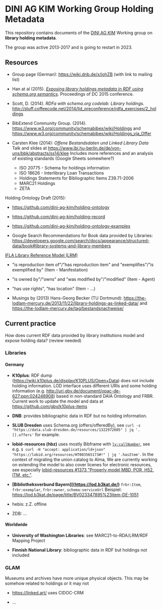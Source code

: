 # DINI AG KIM Working Group Holding Metadata

This repository contains documents of the [DINI AG KIM](https://wiki.dnb.de/display/DINIAGKIM) Working group on **library holding metadata**.

The group was active 2013-2017 and is going to restart in 2023.

## Resources

- Group page (German): https://wiki.dnb.de/x/johZB (with link to mailing list)

- Han at al (2015). *[Exposing library holdings metadata in RDF using schema.org semantics](https://dcpapers.dublincore.org/pubs/article/view/3772)*. Proceedings of DC 2015 conference.

- Scott, D. (2014). *RDFa with schema.org codelab: Library holdings.*
  http://stuff.coffeecode.net/2014/lld_preconference/rdfa_exercises/2_holdings

- BibExtend Community Group. (2014). https://www.w3.org/community/schemabibex/wiki/Holdings and https://www.w3.org/community/schemabibex/wiki/Holdings_via_Offer

- Carsten Klee (2014): *Offene Bestandsdaten und Linked Library Data*
  Talk and slides at https://www.ibi.hu-berlin.de/de/von-uns/bbk/abstracts/ss14/klee
  Includes more references and an analysis of existing standards (Google Sheets somewhere?)
  
   - ISO 20775 - Schema for holdings information
   - ISO 18626 - Interlibrary Loan Transactions
   - Holdings Statements for Bibliographic Items Z39.71-2006
   - MARC21 Holdings
   - ZETA

Holding Ontology Draft (2015):

- https://github.com/dini-ag-kim/holding-ontology
- https://github.com/dini-ag-kim/holding-record
- https://github.com/dini-ag-kim/holding-ontology-examples

- Google Search Recommendations for Book data provided by Libraries:
  https://developers.google.com/search/docs/appearance/structured-data/book#library-systems-and-library-members

[IFLA Library Reference Model (LRM)](https://www.iflastandards.info/lrm)
- "is reproduction item of"/"has reproduction item" and "exemplifies"/"is exemplified by" (Item - Manifestation)
- "is owned by"/"owns" and "was modified by"/"modified" (Item - Agent)
- "has use rights", "has location" (Item - ...)

- Musings by (2013) Hans-Georg Becker (TU Dortmund): https://the-lodlam-mercury.de/2013/11/22/library-holdings-as-linked-data/ and https://the-lodlam-mercury.de/tag/bestandsnachweise/

## Current practice

How does current RDF data provided by library institutions model and expose holding data? (review needed)

### Libraries

#### Germany

- **K10plus**: RDF dump (https://wiki.k10plus.de/display/K10PLUS/Open+Data) does not include holding information. LOD interface uses different URIs and some holding information (e.g. http://uri.gbv.de/document/opac-de-627:ppn:024248908) based in non-standard DAIA Ontology and FRBR. Current work to update the model and data at https://github.com/gbv/k10plus-items

- **DNB**: provides bibliographic data in RDF but no holding information.

- **SLUB Dresden** uses Schema.org (offers/offeredBy), see `curl -s "https://data.slub-dresden.de/resources/1322972605" | jq '.[].offers'` for example.

- **lobid-resources (hbz)** uses mostly Bibframe with [`lv:callNumber`](http://purl.org/lobid/lv#callNumber), see e.g. `$ curl -H "accept: application/ld+json" "https://lobid.org/resources/HT003565173#!" | jq '.hasItem'`. In the context of migrating the union catalog to Alma, We are currently working on extending the model to also cover licenes for electronic resources, see especially [lobid-resources #1373 "Properly model MBD, POR, H52, ITM, etc."](https://github.com/hbz/lobid-resources/issues/1373).

- **[Bibliotheksverbund Bayern][(https://lod.b3kat.de/)** `frbr:Item`, `frbr:exemplar`, `frbr:owner`, `schema:serviceUrl`
  Beispiel: https://lod.b3kat.de/page/title/BV023347895%23item-DE-1051

- hebis: z.Z. offline

- ZDB: ...

#### Worldwide

- **University of Washington Libraries**: see MARC21-to-RDA/LRM/RDF Mapping Project

- **Finnish National Library**: bibliographic data in RDF but holdings not included



### GLAM

Museums and archives have more unique physical objects. This may be somehow related to holdings or it may not

- https://linked.art/ uses CIDOC-CRM

- ...

  

